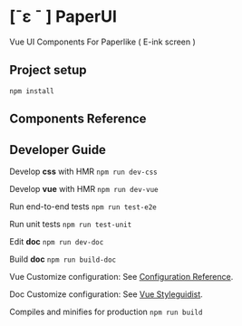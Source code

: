 # [ˉε ˉ ] PaperUI

Vue UI Components For Paperlike ( E-ink screen )

## Project setup

```
npm install
```

## Components Reference

## Developer Guide

Develop **css** with HMR `npm run dev-css`

Develop **vue** with HMR `npm run dev-vue`

Run end-to-end tests `npm run test-e2e`

Run unit tests `npm run test-unit`

Edit **doc** `npm run dev-doc`

Build **doc** `npm run build-doc`

Vue Customize configuration: See [Configuration Reference](https://cli.vuejs.org/config/).

Doc Customize configuration: See [Vue Styleguidist](https://vue-styleguidist.github.io).

Compiles and minifies for production `npm run build`
